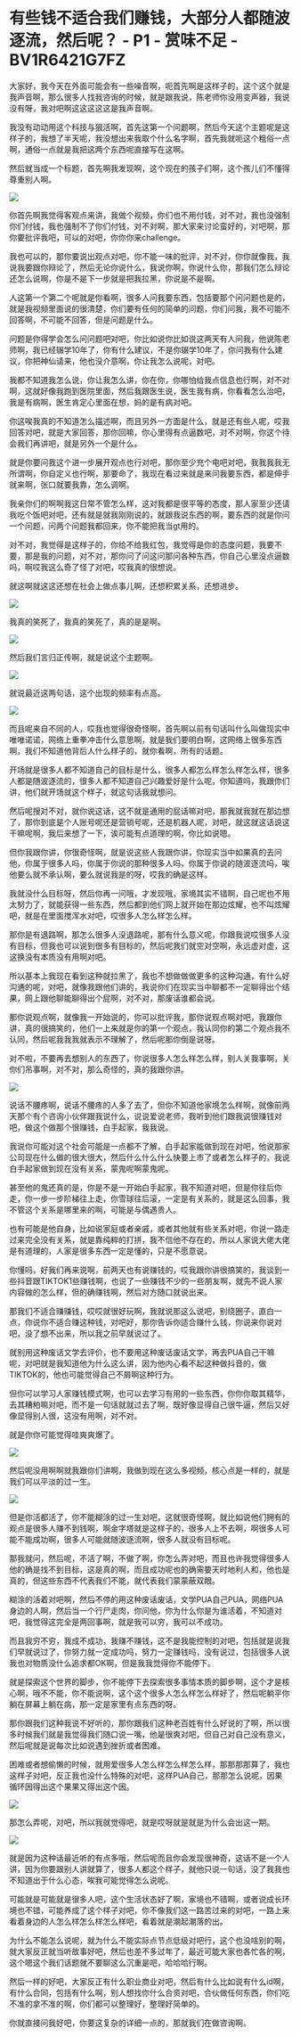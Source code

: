 # 有些钱不适合我们赚钱，大部分人都随波逐流，然后呢？ - P1 - 赏味不足 - BV1R6421G7FZ

大家好，我今天在外面可能会有一些噪音啊，呃首先啊是这样子的，这个这个就是我声音啊，那么很多人找我咨询的时候，就是跟我说，陈老师你没用变声器，我说没有呀，我对吧啊这这这这这是我声音啊。

我没有动动用这个科技与狠活啊，首先这第一个问题啊，然后今天这个主题呢是这样子的，我想了半天呢，我没想出来我取个什么名字啊，首先我就呃这个粗俗一点啊，通俗一点就是我把这两个东西呢直接写在这啊。

然后就当成一个标题，首先啊我发现啊，这个现在的孩子们啊，这个孩儿们不懂得尊重别人啊。

![](img/88d6cf7bd5aa5fa86ff7ba2cd6a4b128_1.png)

你首先啊我觉得客观点来讲，我做个视频，你们也不用付钱，对不对，我也没强制你们付钱，我也强制不了你们付钱，对不对啊，那大家来讨论蛮好的，对吧啊，那你要批评我吧，可以的对吧，你你你来challenge。

我也可以的，那你要说出观点对吧，你不能一味的批评，对不对，你你就像我，我说我要跟你辩论了，然后无论你说什么，我说你啊，你说什么你，那我们怎么辩论还怎么说啊，你是不是下一步就是把我拉黑，你说是不是啊。

人这第一个第二个呢就是你看啊，很多人问我要东西，包括要那个问问题也是的，就是我视频里面说的很清楚，你们要有任何的简单的问题，你们问我，我不可能不回答啊，不可能不回答，但是问题是什么。

问题是你得学会怎么问问题吧对吧，你比如说你比如说这两天有人问我，他说陈老师啊，我已经辍学10年了，你有什么建议，不是你辍学10年了，你问我有什么建议，你把神仙请来，他也没介意啊，你让我怎么说呢，对吧。

我都不知道我怎么说，你让我怎么讲，你在你，你哪怕给我点信息也行啊，对不对啊，这就好像我跑到医院里面，然后我跟医生说，医生我有病，你看看怎么治吧，我是有病啊，医生肯定心里面在想，妈的是有病对吧。

你这唉我真的不知道怎么描述啊，而且另外一方面是什么，就是还有些人呢，哎我回答对吧，就是大家回答，那你回嘛，你心里得有点逼数吧，对不对啊，你这个待会我们再讲吧，就是另外一个是什么。

就是你要问我这个进一步展开观点也行对吧，那你至少充个电吧对吧，我我我我无所谓啊，你自定义也行啊，那要命了，我现在看过来就是来问我要东西，都是伸手就来啊，张口就要我靠，怎么调啊。

我亲你们的啊啊我这日常不管怎么样，这对我都是很平等的态度，那人家至少还请我吃个饭吧对吧，还有就是就我刚刚说的，就跟我说东西的啊，要东西的就是你问一个问题，问两个问题我都回来，你不能把我当gt用的。

对不对，我觉得是这样子的，你给不给我红包，我觉得是你的态度问题，我要不要，那是我的问题，对不对，那你问了问这问那问各种东西，你自己心里没点逼数吗，啊哎我这么奇了怪了对吧，哎我真的很想说。

就这啊就这这还想在社会上做点事儿啊，还想积累关系，还想进步。

![](img/88d6cf7bd5aa5fa86ff7ba2cd6a4b128_3.png)

我真的笑死了，我真的笑死了，真的是是啊。

![](img/88d6cf7bd5aa5fa86ff7ba2cd6a4b128_5.png)

然后我们言归正传啊，就是说这个主题啊。

![](img/88d6cf7bd5aa5fa86ff7ba2cd6a4b128_7.png)

就说最近这两句话，这个出现的频率有点高。

![](img/88d6cf7bd5aa5fa86ff7ba2cd6a4b128_9.png)

而且呢来自不同的人，哎我也觉得很奇怪啊，首先啊以前有句话叫什么叫做现实中唯唯诺诺，网络上重拳冲击什么意思啊，就是我们要明白啊，这网络上很多东西啊，我们不知道他背后人什么样子的，就你看啊，所有的话题。

开场就是很多人都不知道自己的目标是什么，很多人都怎么样怎么样怎么样，很多人都是随波逐流的，很多人都不知道自己兴趣爱好是什么呢，你知道吗，我跟你们讲，他们就开场就这个样子，就这句话我就想问。

然后呢搜对不对，就你说这话，这不就是通用的屁话嘛对吧，那我就我就在那边想了，那你到底是个人账号呢还是营销号呢，还是机器人呢，对吧，就这就这话说这干嘛呢啊，我后来想了一下，诶可能有点道理的啊，你比如说嗯。

但你我跟你讲，你很奇怪啊，就是说这些人我跟你讲，你现实当中如果真的去问他，你属于很多人吗，你属于你说的那种很多人吗，你属于你说的随波逐流吗，唉他要么就不承认啊，要么就说我是的呀，哎我的确是这样。

我就没什么目标呀，然后你再一问哦，才发现哦，家境其实不错啊，自己呢也不用太努力了，就能获得一些东西，然后都到他们网上就开始在那边炫耀，也不叫炫耀吧，就是在里面搅浑水对吧，哎很多人怎么样怎么样。

那你是有退路啊，那怎么很多人没退路呢，那有什么意义呢，你跟我说哎很多人没有目标，但我也可以说到很多有目标的，然后呢我们就空对空啊，永远虚对虚，这这换没有本质没有用啊对吧。

所以基本上我现在看到这种就拉黑了，我也不想做做做更多的这种沟通，有什么好沟通的呢，对吧，就像我跟他们讲的，我说你们在现实当中聊都不一定聊得出个结果，网上跟他聊能聊得出个屁啊，对不对，那废话谁都会说。

那你说观点啊，就像我一开始说的，你可以批评我，那你说观点啊对吧，我跟你讲，真的很搞笑的，他们一上来就是你的第一个观点，我认同你的第二个观点我不认同，然后呢我我我就表示不理解了，然后呢那你倒是说呀。

对不啦，不要再去想别人的东西了，你说很多人怎么样怎么样，别人关我事啊，关你们吊事啊，对不对，那么奇怪的，真的我跟你讲。



![](img/88d6cf7bd5aa5fa86ff7ba2cd6a4b128_11.png)

说话不腰疼啊，说话不腰疼的人多了去了，但你不知道他家境怎么样啊，就像前两天那个有个咨询小伙伴跟我说什么，说说爱说老师，我听到他们跟我说很赚钱对吧，做这个做那个很赚钱，白手起家，我我说。

我说你可能对这个社会可能是一点都不了解，白手起家能做到现在对吧，他说那家公司现在什么做的很大很大，然后什么什么什么快要上市了或者怎么样子的，我说白手起家做到现在没有关系，蒙鬼呢啊蒙鬼呢。

甚至他的鬼还真的是，你是不是一开始白手起家，我不知道对吧，但是你往后你走，你一步一步阶梯往上走，你雪球往后滚，一定是有关系的，就是这么回事，我不管这个关系是哪里来的啊，可能是与偶遇贵人。

也有可能是他自身，比如说家庭或者亲戚，或者其他就有些关系对吧，你说一路走过来完全没有关系，就是靠纯粹的打拼，我不信他不存在的，所以人家说大佬大佬是有道理的，人家是很多东西一定是懂的，只是不愿意说。

你懂吗，好我们再来说啊，前两天也有说赚钱的，哎我跟你讲很搞笑的，我谈到一些抖音跟TIKTOK1些赚钱啊，也说了一些赚钱不少的一些朋友啊，就先不说人家内容做的怎么样，但的确赚钱啊，然后对方随口就说出来。

那我们不适合赚赚钱，哎哎就很好玩啊，我就说那这么说吧，别绕圈子，直白一点，你说你不适合赚这种钱，对吧好，那你告诉你适合赚什么钱，你说来你说对吧，没了想不出来，所以我之前早就说过了。

就别用这种废话文学去评价，也不要用这种废话废话文学，再去PUA自己干嘛呢，对吧就是我知道他为什么这么讲，因为他内心看不起这种做抖音的，做TIKTOK的，他也可能觉得自己不屑啊这种行为。

但你可以学习人家赚钱模式啊，也可以去学习有用的一些东西，你你你取其精华，去其糟粕嘛对吧，而不是一句话就就过去了啊，既好像显得自己很牛逼，然后又好像显得别人很，这没有用啊，对不对。

就是你你可能觉得哇爽爽爆了。

![](img/88d6cf7bd5aa5fa86ff7ba2cd6a4b128_13.png)

然后呢没用啊啊就我跟你们讲啊，我做到现在这么多视频，核心点是一样的，就是我们可以平淡的过一生。

![](img/88d6cf7bd5aa5fa86ff7ba2cd6a4b128_15.png)

但是你活都活了，你不能糊涂的过一生对吧，这就很奇怪啊，就比如说他们拥有的观点是很多人赚不到钱啊，啊金字塔就是这样子的，很多人上不去啊，啊很多人可能不能成功啊，很多人可能就随波逐流啊，很多人就没有目标呢。

那我就问，然后呢，不活了啊，不做了啊，你怎么弄对吧，而且也许我觉得很多人他的确是找不到目标，这是真的啊，而且成功呢也的确需要天时地利人和，他也是真的，但这些东西不代表我们不能，就代表我们蒙蒙蔽双眼。

糊涂的活着对吧啊，然后不停的用这种废话废话，文学PUA自己PUA，网络PUA身边的人啊，然后当一个行尸走肉，你问他，你为什么你是为谁活着，不知道对吧，我觉得这完全是两回事啊，就是我可以穷，我可以不成功。

而且我穷不穷，我成不成功，我赚不赚钱，这不是我能控制的对吧，包括就是说我们早就说过了，你努力就一定成功吗，努力一定赚钱吗，没有说过，包括很多人说我也对物质没什么追求都OK啊，但是我我觉得你不能停下。

就是探索这个世界的脚步，你不能停下去探索很多事情本质的脚步啊，这个才是核心啊，哦不不能，你不能说啊，这个这个很多人怎么样怎么样好了，然后呢躺平你躺在屏幕上躺在病，那一定是家里有点东西的呀。

那你跟我们这种我说不好听的，那你跟我们这种老百姓有什么好说的了啊，所以很多时候我们就是我觉得我们随口说一嘴，他是很爽对吧，但自己对自己没有意义，然后呢就是说每次比如说遇到挫折或者困难。

困难或者想偷懒的时候，就用爱很多人怎么样怎么样怎么样，那那那那算了，我也这样子对吧，反正我也没什么特殊的对吧，这样PUA自己，那那怎么说呢，因果循环因得出这个果果又得出这个因。



![](img/88d6cf7bd5aa5fa86ff7ba2cd6a4b128_17.png)

那怎么弄呢，对吧，所以我就觉得吧，就是哎呀就是就是为什么会出这一期。

![](img/88d6cf7bd5aa5fa86ff7ba2cd6a4b128_19.png)

就是因为这种话最近听的有点多哦，然后呢而且你会发现很神奇，这话不是一个人讲，因为你要跟别人讲就算了，很多人都这个样子，就他只说一句话，没了我我也不知道出于什么心态，唉我可能觉得怎么说呢。

可能就是可能就是很多人吧，这个生活状态好了啊，家境也不错啊，或者说成长环境也不错，可能养成了这个样子对吧，你不像我们这一路苦过来的对吧，一路上来看着身边的人怎么样怎么样怎么样吧，看着就是潮起潮落的出。

为什么不能怎么说呢，就为什么不能实际点节点低级对吧行，这个也没啥别的啊，就大家反正就当听故事好吧，然后也差不多过年了，最近可能大家也各忙各的啊，这个嗯这个我们话题就不要聊这么沉重是吧，哈哈哈行啊。

然后一样的好吧，大家反正有什么职业商业对吧，然后有什么比如说有什么id啊，有什么合同，包括有什么啊，别人想找你什么合资对吧，合伙做任何东西，你们吃不准的拿不准的啊，你们都可以整理好，整理好简单的。

你就直接问我好吧，你要这复杂的详细一点的，那就我们在做咨询啊。